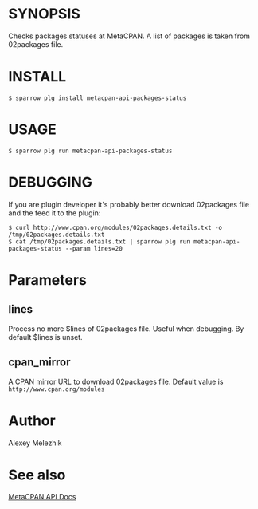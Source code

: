 # SYNOPSIS

Checks packages statuses at MetaCPAN. A list of packages is taken from 02packages file.


# INSTALL

    $ sparrow plg install metacpan-api-packages-status

# USAGE

    $ sparrow plg run metacpan-api-packages-status

# DEBUGGING

If you are plugin developer it's probably better download 02packages file and the feed it to the plugin:

    $ curl http://www.cpan.org/modules/02packages.details.txt -o /tmp/02packages.details.txt
    $ cat /tmp/02packages.details.txt | sparrow plg run metacpan-api-packages-status --param lines=20

# Parameters

## lines

Process no more $lines of 02packages file. Useful when debugging. By default $lines is unset.

## cpan_mirror

A CPAN mirror URL to download 02packages file.  Default value is `http://www.cpan.org/modules`

# Author

Alexey Melezhik

# See also 

[MetaCPAN API Docs](https://github.com/metacpan/metacpan-api/blob/master/docs/API-docs.md)
